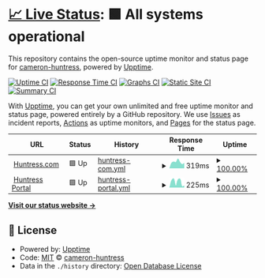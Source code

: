 # [📈 Live Status](https://demo.upptime.js.org): <!--live status--> **🟩 All systems operational**

This repository contains the open-source uptime monitor and status page for [cameron-huntress](https://demo.upptime.js.org), powered by [Upptime](https://github.com/upptime/upptime).

[![Uptime CI](https://github.com/cameron-huntress/upptime_testing/workflows/Uptime%20CI/badge.svg)](https://github.com/cameron-huntress/upptime_testing/actions?query=workflow%3A%22Uptime+CI%22)
[![Response Time CI](https://github.com/cameron-huntress/upptime_testing/workflows/Response%20Time%20CI/badge.svg)](https://github.com/cameron-huntress/upptime_testing/actions?query=workflow%3A%22Response+Time+CI%22)
[![Graphs CI](https://github.com/cameron-huntress/upptime_testing/workflows/Graphs%20CI/badge.svg)](https://github.com/cameron-huntress/upptime_testing/actions?query=workflow%3A%22Graphs+CI%22)
[![Static Site CI](https://github.com/cameron-huntress/upptime_testing/workflows/Static%20Site%20CI/badge.svg)](https://github.com/cameron-huntress/upptime_testing/actions?query=workflow%3A%22Static+Site+CI%22)
[![Summary CI](https://github.com/cameron-huntress/upptime_testing/workflows/Summary%20CI/badge.svg)](https://github.com/cameron-huntress/upptime_testing/actions?query=workflow%3A%22Summary+CI%22)

With [Upptime](https://upptime.js.org), you can get your own unlimited and free uptime monitor and status page, powered entirely by a GitHub repository. We use [Issues](https://github.com/cameron-huntress/upptime_testing/issues) as incident reports, [Actions](https://github.com/cameron-huntress/upptime_testing/actions) as uptime monitors, and [Pages](https://demo.upptime.js.org) for the status page.

<!--start: status pages-->
<!-- This summary is generated by Upptime (https://github.com/upptime/upptime) -->
<!-- Do not edit this manually, your changes will be overwritten -->
<!-- prettier-ignore -->
| URL | Status | History | Response Time | Uptime |
| --- | ------ | ------- | ------------- | ------ |
| <img alt="" src="https://icons.duckduckgo.com/ip3/huntress.com.ico" height="13"> [Huntress.com](https://huntress.com) | 🟩 Up | [huntress-com.yml](https://github.com/cameron-huntress/upptime_testing/commits/HEAD/history/huntress-com.yml) | <details><summary><img alt="Response time graph" src="./graphs/huntress-com/response-time-week.png" height="20"> 319ms</summary><br><a href="https://cameron-huntress.github.io/upptime_testing/history/huntress-com"><img alt="Response time 392" src="https://img.shields.io/endpoint?url=https%3A%2F%2Fraw.githubusercontent.com%2Fcameron-huntress%2Fupptime_testing%2FHEAD%2Fapi%2Fhuntress-com%2Fresponse-time.json"></a><br><a href="https://cameron-huntress.github.io/upptime_testing/history/huntress-com"><img alt="24-hour response time 311" src="https://img.shields.io/endpoint?url=https%3A%2F%2Fraw.githubusercontent.com%2Fcameron-huntress%2Fupptime_testing%2FHEAD%2Fapi%2Fhuntress-com%2Fresponse-time-day.json"></a><br><a href="https://cameron-huntress.github.io/upptime_testing/history/huntress-com"><img alt="7-day response time 319" src="https://img.shields.io/endpoint?url=https%3A%2F%2Fraw.githubusercontent.com%2Fcameron-huntress%2Fupptime_testing%2FHEAD%2Fapi%2Fhuntress-com%2Fresponse-time-week.json"></a><br><a href="https://cameron-huntress.github.io/upptime_testing/history/huntress-com"><img alt="30-day response time 369" src="https://img.shields.io/endpoint?url=https%3A%2F%2Fraw.githubusercontent.com%2Fcameron-huntress%2Fupptime_testing%2FHEAD%2Fapi%2Fhuntress-com%2Fresponse-time-month.json"></a><br><a href="https://cameron-huntress.github.io/upptime_testing/history/huntress-com"><img alt="1-year response time 392" src="https://img.shields.io/endpoint?url=https%3A%2F%2Fraw.githubusercontent.com%2Fcameron-huntress%2Fupptime_testing%2FHEAD%2Fapi%2Fhuntress-com%2Fresponse-time-year.json"></a></details> | <details><summary><a href="https://cameron-huntress.github.io/upptime_testing/history/huntress-com">100.00%</a></summary><a href="https://cameron-huntress.github.io/upptime_testing/history/huntress-com"><img alt="All-time uptime 99.99%" src="https://img.shields.io/endpoint?url=https%3A%2F%2Fraw.githubusercontent.com%2Fcameron-huntress%2Fupptime_testing%2FHEAD%2Fapi%2Fhuntress-com%2Fuptime.json"></a><br><a href="https://cameron-huntress.github.io/upptime_testing/history/huntress-com"><img alt="24-hour uptime 100.00%" src="https://img.shields.io/endpoint?url=https%3A%2F%2Fraw.githubusercontent.com%2Fcameron-huntress%2Fupptime_testing%2FHEAD%2Fapi%2Fhuntress-com%2Fuptime-day.json"></a><br><a href="https://cameron-huntress.github.io/upptime_testing/history/huntress-com"><img alt="7-day uptime 100.00%" src="https://img.shields.io/endpoint?url=https%3A%2F%2Fraw.githubusercontent.com%2Fcameron-huntress%2Fupptime_testing%2FHEAD%2Fapi%2Fhuntress-com%2Fuptime-week.json"></a><br><a href="https://cameron-huntress.github.io/upptime_testing/history/huntress-com"><img alt="30-day uptime 100.00%" src="https://img.shields.io/endpoint?url=https%3A%2F%2Fraw.githubusercontent.com%2Fcameron-huntress%2Fupptime_testing%2FHEAD%2Fapi%2Fhuntress-com%2Fuptime-month.json"></a><br><a href="https://cameron-huntress.github.io/upptime_testing/history/huntress-com"><img alt="1-year uptime 99.99%" src="https://img.shields.io/endpoint?url=https%3A%2F%2Fraw.githubusercontent.com%2Fcameron-huntress%2Fupptime_testing%2FHEAD%2Fapi%2Fhuntress-com%2Fuptime-year.json"></a></details>
| <img alt="" src="https://icons.duckduckgo.com/ip3/huntress.io.ico" height="13"> [Huntress Portal](https://huntress.io) | 🟩 Up | [huntress-portal.yml](https://github.com/cameron-huntress/upptime_testing/commits/HEAD/history/huntress-portal.yml) | <details><summary><img alt="Response time graph" src="./graphs/huntress-portal/response-time-week.png" height="20"> 225ms</summary><br><a href="https://cameron-huntress.github.io/upptime_testing/history/huntress-portal"><img alt="Response time 195" src="https://img.shields.io/endpoint?url=https%3A%2F%2Fraw.githubusercontent.com%2Fcameron-huntress%2Fupptime_testing%2FHEAD%2Fapi%2Fhuntress-portal%2Fresponse-time.json"></a><br><a href="https://cameron-huntress.github.io/upptime_testing/history/huntress-portal"><img alt="24-hour response time 316" src="https://img.shields.io/endpoint?url=https%3A%2F%2Fraw.githubusercontent.com%2Fcameron-huntress%2Fupptime_testing%2FHEAD%2Fapi%2Fhuntress-portal%2Fresponse-time-day.json"></a><br><a href="https://cameron-huntress.github.io/upptime_testing/history/huntress-portal"><img alt="7-day response time 225" src="https://img.shields.io/endpoint?url=https%3A%2F%2Fraw.githubusercontent.com%2Fcameron-huntress%2Fupptime_testing%2FHEAD%2Fapi%2Fhuntress-portal%2Fresponse-time-week.json"></a><br><a href="https://cameron-huntress.github.io/upptime_testing/history/huntress-portal"><img alt="30-day response time 186" src="https://img.shields.io/endpoint?url=https%3A%2F%2Fraw.githubusercontent.com%2Fcameron-huntress%2Fupptime_testing%2FHEAD%2Fapi%2Fhuntress-portal%2Fresponse-time-month.json"></a><br><a href="https://cameron-huntress.github.io/upptime_testing/history/huntress-portal"><img alt="1-year response time 195" src="https://img.shields.io/endpoint?url=https%3A%2F%2Fraw.githubusercontent.com%2Fcameron-huntress%2Fupptime_testing%2FHEAD%2Fapi%2Fhuntress-portal%2Fresponse-time-year.json"></a></details> | <details><summary><a href="https://cameron-huntress.github.io/upptime_testing/history/huntress-portal">100.00%</a></summary><a href="https://cameron-huntress.github.io/upptime_testing/history/huntress-portal"><img alt="All-time uptime 100.00%" src="https://img.shields.io/endpoint?url=https%3A%2F%2Fraw.githubusercontent.com%2Fcameron-huntress%2Fupptime_testing%2FHEAD%2Fapi%2Fhuntress-portal%2Fuptime.json"></a><br><a href="https://cameron-huntress.github.io/upptime_testing/history/huntress-portal"><img alt="24-hour uptime 100.00%" src="https://img.shields.io/endpoint?url=https%3A%2F%2Fraw.githubusercontent.com%2Fcameron-huntress%2Fupptime_testing%2FHEAD%2Fapi%2Fhuntress-portal%2Fuptime-day.json"></a><br><a href="https://cameron-huntress.github.io/upptime_testing/history/huntress-portal"><img alt="7-day uptime 100.00%" src="https://img.shields.io/endpoint?url=https%3A%2F%2Fraw.githubusercontent.com%2Fcameron-huntress%2Fupptime_testing%2FHEAD%2Fapi%2Fhuntress-portal%2Fuptime-week.json"></a><br><a href="https://cameron-huntress.github.io/upptime_testing/history/huntress-portal"><img alt="30-day uptime 100.00%" src="https://img.shields.io/endpoint?url=https%3A%2F%2Fraw.githubusercontent.com%2Fcameron-huntress%2Fupptime_testing%2FHEAD%2Fapi%2Fhuntress-portal%2Fuptime-month.json"></a><br><a href="https://cameron-huntress.github.io/upptime_testing/history/huntress-portal"><img alt="1-year uptime 100.00%" src="https://img.shields.io/endpoint?url=https%3A%2F%2Fraw.githubusercontent.com%2Fcameron-huntress%2Fupptime_testing%2FHEAD%2Fapi%2Fhuntress-portal%2Fuptime-year.json"></a></details>

<!--end: status pages-->

[**Visit our status website →**](https://demo.upptime.js.org)

## 📄 License

- Powered by: [Upptime](https://github.com/upptime/upptime)
- Code: [MIT](./LICENSE) © [cameron-huntress](https://demo.upptime.js.org)
- Data in the `./history` directory: [Open Database License](https://opendatacommons.org/licenses/odbl/1-0/)
